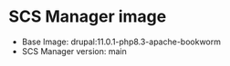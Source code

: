 # SCS Manager image

- Base Image: drupal:11.0.1-php8.3-apache-bookworm
- SCS Manager version: main
